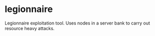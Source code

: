 # legionnaire
Legionnaire exploitation tool. Uses nodes in a server bank to carry out resource heavy attacks.
